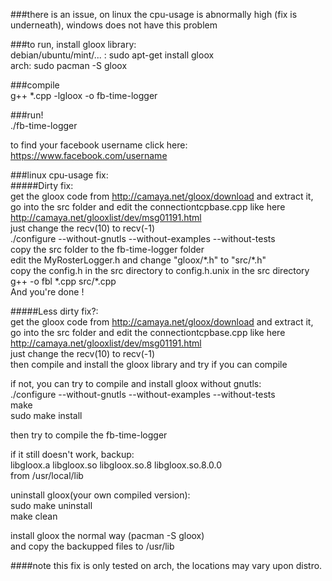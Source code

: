 ###there is an issue, on linux the cpu-usage is abnormally high (fix is underneath), windows does not have this problem

###to run, install gloox library:<br>
debian/ubuntu/mint/... : sudo apt-get install gloox<br>
arch: sudo pacman -S gloox<br>

###compile<br>
g++ *.cpp -lgloox -o fb-time-logger<br>

###run!<br>
./fb-time-logger<br>

to find your facebook username click here:<br>
https://www.facebook.com/username<br>

###linux cpu-usage fix:<br>
#####Dirty fix: <br>
get the gloox code from http://camaya.net/gloox/download and extract it,<br>
go into the src folder and edit the connectiontcpbase.cpp like here<br>
http://camaya.net/glooxlist/dev/msg01191.html<br>
just change the recv(10) to recv(-1)<br>
./configure --without-gnutls --without-examples --without-tests<br>
copy the src folder to the fb-time-logger folder<br>
edit the MyRosterLogger.h and change "gloox/\*.h" to "src/\*.h"<br>
copy the config.h in the src directory to config.h.unix in the src directory<br>
g++ -o fbl \*.cpp src/\*.cpp<br>
And you're done !

#####Less dirty fix?: <br>
get the gloox code from http://camaya.net/gloox/download and extract it,<br>
go into the src folder and edit the connectiontcpbase.cpp like here<br>
http://camaya.net/glooxlist/dev/msg01191.html<br>
just change the recv(10) to recv(-1)<br>
then compile and install the gloox library and try if you can compile<br>

if not, you can try to compile and install gloox without gnutls:<br>
./configure --without-gnutls --without-examples --without-tests<br>
make<br>
sudo make install<br>

then try to compile the fb-time-logger<br>

if it still doesn't work, backup:<br>
libgloox.a  libgloox.so  libgloox.so.8  libgloox.so.8.0.0<br>
from /usr/local/lib<br>

uninstall gloox(your own compiled version):<br>
sudo make uninstall<br>
make clean<br>

install gloox the normal way (pacman -S gloox)<br>
and copy the backupped files to /usr/lib<br>

####note this fix is only tested on arch, the locations may vary upon distro.<br>
